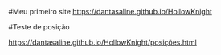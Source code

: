#Meu primeiro site
 https://dantasaline.github.io/HollowKnight

#Teste de posição

https://dantasaline.github.io/HollowKnight/posições.html
